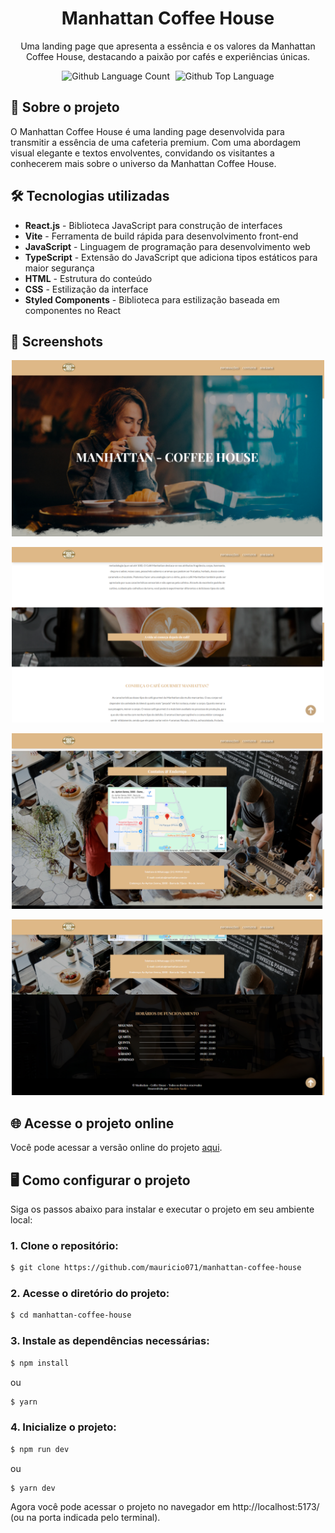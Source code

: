 <div align="center"> <h1>Manhattan Coffee House</h1> </div>

<p align="center">Uma landing page que apresenta a essência e os valores da Manhattan Coffee House, destacando a paixão por cafés e experiências únicas.</p>

<p align="center">
  <img alt="Github Language Count" src="https://img.shields.io/github/languages/count/mauricio071/manhattan-coffee-house?color=00bfa6">
  <img width="1" />
  <img alt="Github Top Language" src="https://img.shields.io/github/languages/top/mauricio071/manhattan-coffee-house?color=00bfa6">
</p>

## 📝 Sobre o projeto

O Manhattan Coffee House é uma landing page desenvolvida para transmitir a essência de uma cafeteria premium. Com uma abordagem visual elegante e textos envolventes, convidando os visitantes a conhecerem mais sobre o universo da Manhattan Coffee House. 

## 🛠 Tecnologias utilizadas

-   **React.js** - Biblioteca JavaScript para construção de interfaces
-   **Vite** - Ferramenta de build rápida para desenvolvimento front-end
-   **JavaScript** - Linguagem de programação para desenvolvimento web
-   **TypeScript** - Extensão do JavaScript que adiciona tipos estáticos para maior segurança
-   **HTML** - Estrutura do conteúdo
-   **CSS** - Estilização da interface
-   **Styled Components** - Biblioteca para estilização baseada em componentes no React

## 📸 Screenshots

<p align="center">
  <img src="./src/assets/readme-img/img-1.png" alt="Preview-Screens-1" width="500" >
</p>

<p align="center">
  <img src="./src/assets/readme-img/img-2.png" alt="Preview-Screens-2" width="500" >
</p>

<p align="center">
  <img src="./src/assets/readme-img/img-3.png" alt="Preview-Screens-3" width="500" >
</p>

<p align="center">
  <img src="./src/assets/readme-img/img-4.png" alt="Preview-Screens-4" width="500" >
</p>

## 🌐 Acesse o projeto online
Você pode acessar a versão online do projeto [aqui](https://manhattan-coffee-house-ma.vercel.app/).

## 🖥️ Como configurar o projeto

Siga os passos abaixo para instalar e executar o projeto em seu ambiente local:

### 1. Clone o repositório:

```bash
$ git clone https://github.com/mauricio071/manhattan-coffee-house
```

### 2. Acesse o diretório do projeto:

```bash
$ cd manhattan-coffee-house
```

### 3. Instale as dependências necessárias:

```bash
$ npm install
```
ou

```bash
$ yarn
```

### 4. Inicialize o projeto:

```bash 
$ npm run dev
```
ou

```bash 
$ yarn dev
```
Agora você pode acessar o projeto no navegador em http://localhost:5173/ (ou na porta indicada pelo terminal).
